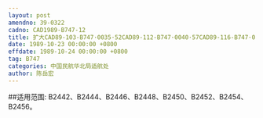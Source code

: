 ```yaml
---
layout: post
amendno: 39-0322
cadno: CAD1989-B747-12
title: 扩大CAD89-103-B747·0035·52CAD89-112-B747·0040·57CAD89-116-B747·0043·57
date: 1989-10-23 00:00:00 +0800
effdate: 1989-10-24 00:00:00 +0800
tag: B747
categories: 中国民航华北局适航处
author: 陈岳宏
---
```


##适用范围:
B2442、B2444、B2446、B2448、B2450、B2452、B2454、B2456。

